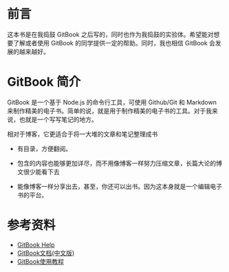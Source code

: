 <!-- ex_nonav -->
# 前言
这本书是在我捣鼓 GitBook 之后写的，同时也作为我捣鼓的实验体。希望能对想要了解或者使用 GitBook 的同学提供一定的帮助。同时，我也相信 GitBook 会发展的越来越好。

# GitBook 简介
GitBook 是一个基于 Node.js 的命令行工具，可使用 Github/Git 和 Markdown 来制作精美的电子书。简单的说，就是用于制作精美的电子书的工具。对于我来说，也就是一个写写笔记的地方。

相对于博客，它更适合于将一大堆的文章和笔记整理成书
- 有目录，方便翻阅。

- 包含的内容也能够更加详尽，而不用像博客一样努力压缩文章，长篇大论的博文很少能看下去

- 能像博客一样分享出去，甚至，你还可以出书。因为这本身就是一个编辑电子书的平台。

# 参考资料
- [GitBook Help](https://help.gitbook.com/)
- [GitBook文档(中文版)](https://chrisniael.gitbooks.io/gitbook-documentation/content)
- [GitBook使用教程](http://gitbook.zhangjikai.com/)
